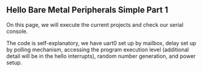 ## Hello Bare Metal Peripherals Simple Part 1



On this page, we will  execute the current projects and check our
serial console.

The code is self-explanatory, we have uart0 set up by mailbox, delay set up by polling mechanism,
accessing the program execution level (additional detail will be in the hello interrupts),
random number generation, and power setup.

